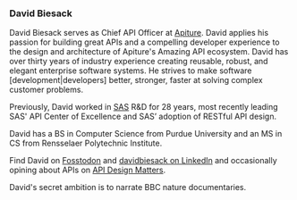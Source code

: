 ### David Biesack

David Biesack serves as Chief API Officer at [Apiture](https://apiture.com). David applies his passion for building great APIs and a compelling developer experience to the design and architecture of Apiture's Amazing API ecosystem. David has over thirty years of industry experience creating reusable, robust, and elegant enterprise software systems. He strives to make software [development|developers] better, stronger, faster at solving complex customer problems.  

Previously, David worked in [SAS](https://sas.com) R&D for 28 years, most recently leading SAS' API Center of Excellence and SAS’ adoption of RESTful API design.

David has a BS in Computer Science from Purdue University and an MS in CS from Rensselaer Polytechnic Institute. 

Find David on <a rel="me" href="https://fosstodon.org/@DavidBiesack">Fosstodon</a>
and <a href="https://www.linkedin.com/in/davidbiesack/">davidbiesack on LinkedIn</a>
and occasionally opining about APIs on [API Design Matters](https://apidesignmatters.substack.com).

David's secret ambition is to narrate BBC nature documentaries. 
<!-- this is a special tag for Fosstadon to mark this profile as verified.
Unfortunately, GitHub strips it if I save it as normal Markdown link,
so I link normally above and then tunnel the needed link text via a tag property -->
<span align='<a rel="me" href="https://fosstodon.org/@DavidBiesack">Fosstodon</a>'></span>
